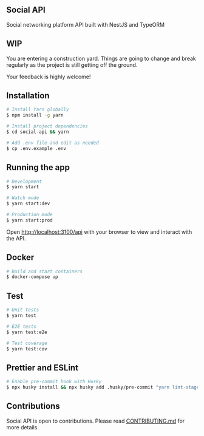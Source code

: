 ## Social API

Social networking platform API built with NestJS and TypeORM

## WIP

You are entering a construction yard. Things are going to change and break regularly as the project is still getting off the ground.

Your feedback is highly welcome!

## Installation

```bash
# Install Yarn globally
$ npm install -g yarn

# Install project dependencies
$ cd social-api && yarn

# Add .env file and edit as needed
$ cp .env.example .env
```

## Running the app

```bash
# Development
$ yarn start

# Watch mode
$ yarn start:dev

# Production mode
$ yarn start:prod
```

Open [http://localhost:3100/api](http://localhost:3100/api) with your browser to view and interact with the API.

## Docker

```bash
# Build and start containers
$ docker-compose up
```

## Test

```bash
# Unit tests
$ yarn test

# E2E tests
$ yarn test:e2e

# Test coverage
$ yarn test:cov
```

## Prettier and ESLint

```bash
# Enable pre-commit hook with Husky
$ npx husky install && npx husky add .husky/pre-commit "yarn lint-staged"
```

## Contributions

Social API is open to contributions. Please read [CONTRIBUTING.md](https://github.com/forrestwilkins/social-api/blob/main/CONTRIBUTING.md) for more details.
